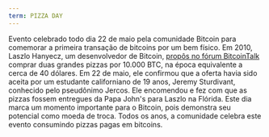```yaml
---
term: PIZZA DAY
---
```


Evento celebrado todo dia 22 de maio pela comunidade Bitcoin para comemorar a primeira transação de bitcoins por um bem físico. Em 2010, Laszlo Hanyecz, um desenvolvedor de Bitcoin, [propôs no fórum BitcoinTalk](https://bitcointalk.org/index.php?topic=137.msg1141#msg1141) comprar duas grandes pizzas por 10.000 BTC, na época equivalente a cerca de 40 dólares. Em 22 de maio, ele confirmou que a oferta havia sido aceita por um estudante californiano de 19 anos, Jeremy Sturdivant, conhecido pelo pseudônimo Jercos. Ele encomendou e fez com que as pizzas fossem entregues da Papa John's para Laszlo na Flórida. Este dia marca um momento importante para o Bitcoin, pois demonstra seu potencial como moeda de troca. Todos os anos, a comunidade celebra este evento consumindo pizzas pagas em bitcoins.
